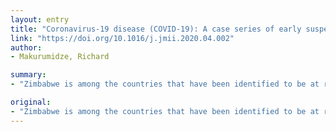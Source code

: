 ```yaml
---
layout: entry
title: "Coronavirus-19 disease (COVID-19): A case series of early suspected cases reported and the implications towards the response to the pandemic in Zimbabwe"
link: "https://doi.org/10.1016/j.jmii.2020.04.002"
author:
- Makurumidze, Richard

summary:
- "Zimbabwe is among the countries that have been identified to be at risk of the COVID-19 pandemic. There was no confirmed case of the virus as of the 15(th of March 2020. Official reports of suspected cases were used to appraise the general screening, case management, and the emergency preparedness and response of the country towards the COVD-19 outbreak. Three of the suspected cases faced mental, social, and psychological consequences due to them being suspected cases."

original:
- "Zimbabwe is among the countries that have been identified to be at risk of the COVID-19 pandemic. As of the 15(th) of March 2020, there was no confirmed case of the virus. Official reports of suspected cases were used to appraise the general screening, case management, and the emergency preparedness and response of the country towards the COVID-19 pandemic. In terms of the surveillance and capacity to screen at the ports of entry, the country seems to be faring well. The country might not be screening optimally, considering the number of COVID-19 tests conducted to date and the suspected cases who missed testing. Three of the suspected cases faced mental, social, and psychological consequences due to them being suspected cases of COVID-19. There is a need to enhance the screening process and infrastructure at all the ports of entry. More COVID-19 diagnostic tests should be procured to increase the testing capacity. Training and awareness on mental, social, and psychological consequences of COVID-19 should be offered to the health care workers and the general public. More financial resources should be sourced to enable the country control the pandemic."
---
```


